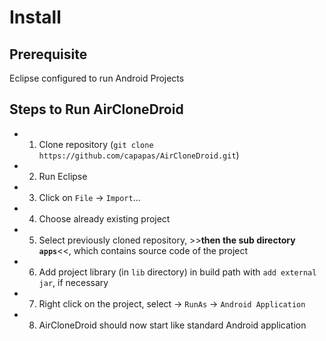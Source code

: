 # Install

## Prerequisite
Eclipse configured to run Android Projects

## Steps to Run AirCloneDroid

* 1) Clone repository (`git clone https://github.com/capapas/AirCloneDroid.git`)

* 2) Run Eclipse

* 3) Click on `File` -> `Import`...

* 4) Choose already existing project

* 5) Select previously cloned repository, >>**then the sub directory `apps`**<<, which contains source code of the project

* 6) Add project library (in `lib` directory) in build path with `add external jar`, if necessary

* 7) Right click on the project, select -> `RunAs` -> `Android Application`

* 8) AirCloneDroid should now start like standard Android application

